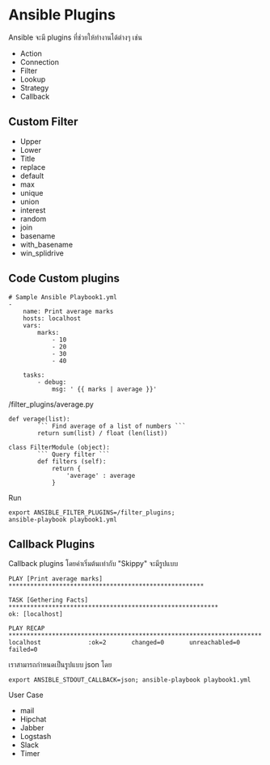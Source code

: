 # Ansible Plugins

Ansible จะมี plugins ที่ช่วยให้ทำงานได้ต่างๆ เช่น
- Action
- Connection
- Filter
- Lookup
- Strategy
- Callback

## Custom Filter

- Upper
- Lower
- Title
- replace
- default
- max
- unique
- union
- interest
- random
- join
- basename
- with_basename
- win_splidrive

## Code Custom plugins
```
# Sample Ansible Playbook1.yml
-
    name: Print average marks
    hosts: localhost
    vars:
        marks:
            - 10
            - 20
            - 30
            - 40
    
    tasks:
        - debug:
            msg: ' {{ marks | average }}'
```

/filter_plugins/average.py
```
def verage(list):
        ``` Find average of a list of numbers ```
        return sum(list) / float (len(list))

class FilterModule (object):
        ``` Query filter ```
        def filters (self):
            return {
                'average' : average
            }
```

Run 
```
export ANSIBLE_FILTER_PLUGINS=/filter_plugins;
ansible-playbook playbook1.yml
```

## Callback Plugins

Callback plugins โดยค่าเริ่มต้นเท่ากับ "Skippy" จะมีรูปแบบ
```
PLAY [Print average marks] ******************************************************

TASK [Gethering Facts] **********************************************************
ok: [localhost]

PLAY RECAP **********************************************************************
localhost             :ok=2       changed=0       unreachabled=0         failed=0
```

เราสามารถกำหนดเป็นรูปแบบ json โดย
```
export ANSIBLE_STDOUT_CALLBACK=json; ansible-playbook playbook1.yml
```

User Case
- mail
- Hipchat
- Jabber
- Logstash
- Slack
- Timer
